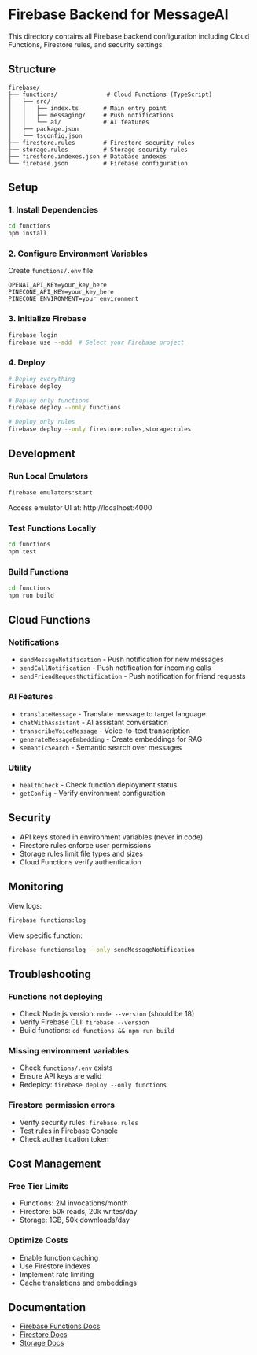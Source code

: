 # Firebase Backend for MessageAI

This directory contains all Firebase backend configuration including Cloud Functions, Firestore rules, and security settings.

## Structure

```
firebase/
├── functions/              # Cloud Functions (TypeScript)
│   ├── src/
│   │   ├── index.ts       # Main entry point
│   │   ├── messaging/     # Push notifications
│   │   └── ai/            # AI features
│   ├── package.json
│   └── tsconfig.json
├── firestore.rules        # Firestore security rules
├── storage.rules          # Storage security rules
├── firestore.indexes.json # Database indexes
└── firebase.json          # Firebase configuration
```

## Setup

### 1. Install Dependencies

```bash
cd functions
npm install
```

### 2. Configure Environment Variables

Create `functions/.env` file:

```env
OPENAI_API_KEY=your_key_here
PINECONE_API_KEY=your_key_here
PINECONE_ENVIRONMENT=your_environment
```

### 3. Initialize Firebase

```bash
firebase login
firebase use --add  # Select your Firebase project
```

### 4. Deploy

```bash
# Deploy everything
firebase deploy

# Deploy only functions
firebase deploy --only functions

# Deploy only rules
firebase deploy --only firestore:rules,storage:rules
```

## Development

### Run Local Emulators

```bash
firebase emulators:start
```

Access emulator UI at: http://localhost:4000

### Test Functions Locally

```bash
cd functions
npm test
```

### Build Functions

```bash
cd functions
npm run build
```

## Cloud Functions

### Notifications
- `sendMessageNotification` - Push notification for new messages
- `sendCallNotification` - Push notification for incoming calls
- `sendFriendRequestNotification` - Push notification for friend requests

### AI Features
- `translateMessage` - Translate message to target language
- `chatWithAssistant` - AI assistant conversation
- `transcribeVoiceMessage` - Voice-to-text transcription
- `generateMessageEmbedding` - Create embeddings for RAG
- `semanticSearch` - Semantic search over messages

### Utility
- `healthCheck` - Check function deployment status
- `getConfig` - Verify environment configuration

## Security

- API keys stored in environment variables (never in code)
- Firestore rules enforce user permissions
- Storage rules limit file types and sizes
- Cloud Functions verify authentication

## Monitoring

View logs:
```bash
firebase functions:log
```

View specific function:
```bash
firebase functions:log --only sendMessageNotification
```

## Troubleshooting

### Functions not deploying
- Check Node.js version: `node --version` (should be 18)
- Verify Firebase CLI: `firebase --version`
- Build functions: `cd functions && npm run build`

### Missing environment variables
- Check `functions/.env` exists
- Ensure API keys are valid
- Redeploy: `firebase deploy --only functions`

### Firestore permission errors
- Verify security rules: `firebase.rules`
- Test rules in Firebase Console
- Check authentication token

## Cost Management

### Free Tier Limits
- Functions: 2M invocations/month
- Firestore: 50k reads, 20k writes/day
- Storage: 1GB, 50k downloads/day

### Optimize Costs
- Enable function caching
- Use Firestore indexes
- Implement rate limiting
- Cache translations and embeddings

## Documentation

- [Firebase Functions Docs](https://firebase.google.com/docs/functions)
- [Firestore Docs](https://firebase.google.com/docs/firestore)
- [Storage Docs](https://firebase.google.com/docs/storage)


